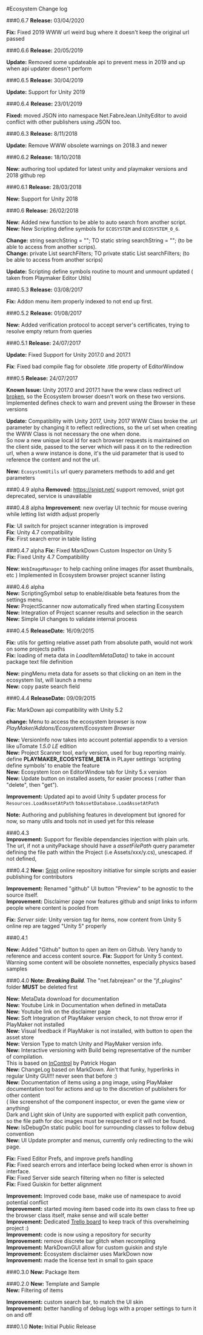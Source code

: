 #Ecosystem Change log

###0.6.7
**Release:** 03/04/2020 

**Fix:** Fixed 2019 WWW url weird bug where it doesn't keep the original url passed

###0.6.6
**Release:** 20/05/2019 

**Update:** Removed some updateable api to prevent mess in 2019 and up when api updater doesn't perform

###0.6.5
**Release:** 30/04/2019 

**Update:** Support for Unity 2019

###0.6.4
**Release:** 23/01/2019 

**Fixed:** moved JSON into namespace  Net.FabreJean.UnityEditor to avoid conflict with other publishers using JSON too.

###0.6.3
**Release:** 8/11/2018 

**Update:** Remove WWW obsolete warnings on 2018.3 and newer

###0.6.2
**Release:** 18/10/2018 

**New:** authoring tool updated for latest unity and playmaker versions and 2018 github rep


###0.6.1
**Release:** 28/03/2018 

**New:** Support for Unity 2018 

###0.6
**Release:** 26/02/2018 

**New:** Added new function to be able to auto search from another script. 
**New:** New Scripting define symbols for `ECOSYSTEM` and `ECOSYSTEM_0_6`. 

**Change:** string searchString = "";  TO static string searchString = ""; (to be able to access from another scrips).  
**Change:** private List<PlayMakerEcosystemFilters> searchFilters;  TO  private static List<PlayMakerEcosystemFilters> searchFilters;  (to be able to access from another scrips)   

**Update:** Scripting define symbols routine to mount and unmount updated ( taken from Playmaker Editor Utils)

###0.5.3
**Release:** 03/08/2017  

**Fix:** Addon menu item properly indexed to not end up first.

###0.5.2
**Release:** 01/08/2017  

**New:** Added verification protocol to accept server's certificates, trying to resolve empty return from queries

###0.5.1
**Release:** 24/07/2017  

**Update:** Fixed Support for Unity 2017.0 and 2017.1

**Fix**: Fixed bad compile flag for obsolete .title property of EditorWindow

###0.5 
**Release:** 24/07/2017  

**Known Issue:** Unity 2017.0 and 2017.1 have the www class redirect url [broken](https://issuetracker.unity3d.com/issues/www-dot-url-truncates-redirected-url-if-it-should-have-contained-spaces), so the Ecosystem browser doesn't work on these two versions. Implemented defines check to warn and prevent using the Browser in these versions

**Update:** Compatibility with Unity 2017, Unity 2017 WWW Class broke the .url parameter by changing it to reflect redirections, so the url set when creating the WWW Class is not necessary the one when done.  
So now a new unique local Id for each browser requests is maintained on the client side, passed to the server which will pass it on to the redirection url, when a www instance is done, it's the uid parameter that is used to reference the content and not the url.

**New:** `EcosystemUtils` url query parameters methods to add and get parameters  

###0.4.9 alpha
**Removed:** https://snipt.net/ support removed, snipt got deprecated, service is unavailable 

###0.4.8 alpha 
**Improvement**: new overlay UI technic for mouse overing while letting list width adjust properly   

**Fix**: UI switch for project scanner integration is improved  
**Fix**: Unity 4.7 compatibility  
**Fix**: First search error in table listing

###0.4.7 alpha 
**Fix:** Fixed MarkDown Custom Inspector on Unity 5  
**Fix:** Fixed Unity 4.7 Compatibility  

**New:** `WebImageManager` to help caching online images (for asset thumbnails, etc ) Implemented in Ecosystem browser project scanner listing

 

###0.4.6 alpha  
**New:** ScriptingSymbol setup to enable/disable beta features from the settings menu.  
**New:** ProjectScanner now automatically fired when starting Ecosystem  
**New:** Integration of Project scanner results and selection in the search  
**New:** Simple UI changes to validate internal process   

###0.4.5
**ReleaseDate:** 16/09/2015  

**Fix:** utils for getting relative asset path from absolute path, would not work on some projects paths  
**Fix:** loading of meta data in *LoadItemMetaData()* to take in account package text file definition  

**New:** pingMenu meta data for assets so that clicking on an item in the ecosystem list, will launch a menu  
**New:** copy paste search field  

###0.4.4
**ReleaseDate:** 09/09/2015 
 
**Fix:** MarkDown api compatibility with Unity 5.2  

**change:** Menu to access the ecosystem browser is now *PlayMaker/Addons/Ecosystem/Ecosystem Browser*  

**New:** VersionInfo now takes into account potential appendix to a version like uTomate *1.5.0 LE* edition  
**New:** Project Scanner tool, early version, used for bug reporting mainly. define **PLAYMAKER\_ECOSYSTEM\_BETA** in PLayer settings 'scripting define symbols' to enable the feature   
**New:** Ecosystem Icon on EditorWindow tab for Unity 5.x version  
**New:** Update button on installed assets, for easier process ( rather than "delete", then "get").

**Improvement:** Updated api to avoid Unity 5 updater process for `Resources.LoadAssetAtPath` to`AssetDatabase.LoadAssetAtPath`  

**Note:** Authoring and publishing features in development but ignored for now, so many utils and tools not in used yet for this release  

###0.4.3  
**Improvement:** Support for flexible dependancies injection with plain urls. The url, if not a unityPackage should have a _assetFilePath_ query parameter defining the file path within the Project (i.e Assets/xxx/y.cs), unescaped. if not defined, 

###0.4.2
**New:** [Snipt](https://snipt.net/) online repository initiative for simple scripts and easier publishing for contributors  

**Improvement:** Renamed "github" UI button "Preview" to be agnostic to the source itself.  
**Improvement:** Disclaimer page now features github and snipt links to inform people where content is pooled from 

**Fix:** *Server side*: Unity version tag for items, now content from Unity 5 online rep are tagged "Unity 5" properly

###0.4.1

**New:** Added "Github" button to open an item on Github. Very handy to reference and access content source.
**Fix:** Support for Unity 5 context. Warning some content will be obsolete nonnettes, especially physics based samples

###0.4.0
**Note:** **_Breaking Build_**. The "net.fabrejean" or the "jf_plugins" folder **MUST** be deleted first

**New:** MetaData download for documentation   
**New:** Youtube Link in Documentation when defined in metaData   
**New:** Youtube link on the disclaimer page  
**New:** Soft Integration of PlayMaker version check, to not throw error if PlayMaker not installed  
**New:** Visual feedback if PlayMaker is not installed, with button to open the asset store   
**New:** Version Type to match Unity and PlayMaker version info.  
**New:** Interactive versioning with Build being representative of the number of compilation.   
This is based on [InControl](https://github.com/pbhogan/InControl) by Patrick Hogan   
**New:** ChangeLog based on MarkDown. Ain't that funky, hyperlinks in regular Unity GUI!!! never seen that before :)  
**New:** Documentation of items using a png image, using PlayMaker documentation tool for actions and up to the discretion of publishers for other content  
( like screenshot of the component inspector, or even the game view or anything)   
 Dark and Light skin of Unity are supported with explicit path convention,   
 so the file path for doc images must be respected or it will not be found.   
**New:** IsDebugOn static public bool for surrounding classes to follow debug convention   
**New:** UI Update prompter and menus, currently only redirecting to the wiki page.

**Fix:** Fixed Editor Prefs, and improve prefs handling   
**Fix:** Fixed search errors and interface being locked when error is shown in interface.  
**Fix:** Fixed Server side search filtering when no filter is selected  
**Fix:** Fixed Guiskin for better alignment   
 
**Improvement:** Improved code base, make use of namespace to avoid potential conflict   
**Improvement:** started moving item based code into its own class to free up the browser class itself, make sense and will scale better  
**Improvement:** Dedicated [Trello board](https://trello.com/b/U0AH0SHy/ecosystem) to keep track of this overwhelming project :)   
**Improvement:** code is now using a repository for security   
**Improvement:** remove discrete bar glitch when recompiling   
**Improvement:** MarkDownGUI allow for custom guiskin and style   
**Improvement:** Ecosystem disclaimer uses MarkDown now   
**Improvement:** made the license text in small to gain space   


###0.3.0
**New:**	Package Item   


###0.2.0
**New:**	Template and Sample  
**New:**	Filtering of items

**Improvement:** custom search bar, to match the UI skin   
**Improvement:** better handling of debug logs with a proper settings to turn it on and off


###0.1.0
**Note:**	Initial Public Release 
